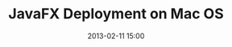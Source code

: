 ---
layout: redirect
title: "JavaFX Deployment on Mac OS"
date: 2013-02-11 15:00
redirect: http://code.makery.ch/java/javafx-2-tutorial-part7/
---